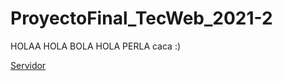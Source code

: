 # ProyectoFinal_TecWeb_2021-2
HOLAA
HOLA BOLA
HOLA PERLA
caca :)

[Servidor](http://vanemelenciano.byethost5.com/Proyecto/login.html)
